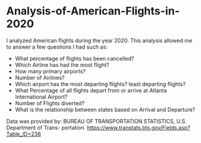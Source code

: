 # Analysis-of-American-Flights-in-2020
I analyzed American flights during the year 2020. This analysis allowed me to answer a few questions I had such as: 
- What percentage of flights has been cancelled?
- Which Airline has had the most flight? 
- How many primary airports? 
- Number of Airlines? 
- Which airport has the most departing flights? least departing flights?
- What Percentage of all flights depart from or arrive at Atlanta International Airport?
- Number of Flights diverted?
- What is the relationship between states based on Arrival and Departure?

Data was provided by: BUREAU OF TRANSPORTATION STATISTICS, U.S. Department of Trans- portation. https://www.transtats.bts.gov/Fields.asp?Table_ID=236
